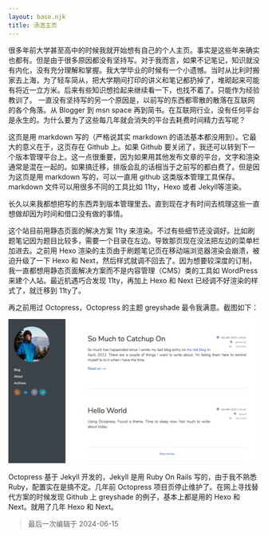```yaml
---
layout: base.njk
title: 汤浩主页
---
```


很多年前大学甚至高中的时候我就开始想有自己的个人主页。事实是这些年来确实也都有。但是由于很多原因都没有坚持写。对于我而言，如果不记笔记，知识就没有内化，没有充分理解和掌握。我大学毕业的时候有一个小遗憾。当时从比利时搬家去上海，为了轻车简从，把大学期间打印的讲义和笔记都扔掉了，堆砌起来可能有将近一立方米。后来有些知识想捡起来继续看一下，也找不着了。只能作为经验教训了。
一直没有坚持写的另一个原因是，以前写的东西都零散的散落在互联网的各个角落。从 Blogger 到 msn space 再到简书。在互联网行业，没有任何平台是永生的。为什么要为了这些每几年就会消失的平台去耗费时间精力去写呢？

这页是用 markdown 写的（严格说其实 markdown 的语法基本都没用到）。它最大的意义在于，这页存在 Github 上。如果  Github 要关闭了，我还可以转到下一个版本管理平台上。这一点很重要，因为如果用其他发布文章的平台，文字和渲染通常是混在一起的。如果搞迁移，排版会乱的话相当于之前写的都白费了。但是因为这页是用 markdown 写的，可以一直用 github 这类版本管理工具保存。markdown 文件可以用很多不同的工具比如 11ty，Hexo 或者 Jekyll等渲染。

长久以来我都想把写的东西弄到版本管理里去。直到现在才有时间去梳理这些一直想做却因为时间和借口没有做的事情。

这个站目前用静态页面的解决方案 11ty 来渲染。不过有些细节还没调好。比如刷题笔记因为题目比较多，需要一个目录在左边。导致那页现在没法把左边的菜单栏加进去。之前用 Hexo 渲染的主页由于刷题笔记页在移动端浏览器渲染会崩溃，被迫升级了一下 Hexo 和 Next，然后样式就调不回去了。因为想要较深度的订制，我一直都想用静态页面解决方案而不是内容管理（CMS）类的工具如 WordPress 来建个人站。最近机遇巧合发现 11ty，再加上 Hexo 和 Next 已经调不好渲染的样式了，就迁移到 11ty了。

再之前用过 Octopress，Octopress 的主题 greyshade 最令我满意。截图如下：

<img src="/assets/images/jekyll-octopress.jpg" alt="用Jekyll时候的截屏" class="responsive-image">

Octopress 基于 Jekyll 开发的，Jekyll 是用 Ruby On Rails 写的，由于我不熟悉 Ruby，配置实在是搞不定。几年前 Octopress 项目页停止维护了。在网上寻找替代方案的时候发现 Github 上 greyshade 的例子，基本上都是用的 Hexo 和 Next。就用了几年 Hexo 和 Next。

> 最后一次编辑于 2024-06-15